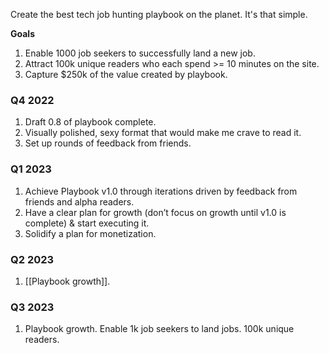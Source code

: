 Create the best tech job hunting playbook on the planet. It's that simple.

**Goals**
1. Enable 1000 job seekers to successfully land a new job.
2. Attract 100k unique readers who each spend  >= 10 minutes on the site.
3. Capture $250k of the value created by playbook.

### Q4 2022
1. Draft 0.8 of playbook complete.
2. Visually polished, sexy format that would make me crave to read it.
3. Set up rounds of feedback from friends.

### Q1 2023
1. Achieve Playbook v1.0 through iterations driven by feedback from friends and alpha readers.
2. Have a clear plan for growth (don’t focus on growth until v1.0 is complete) & start executing it.
3. Solidify a plan for monetization.

### Q2 2023
1. [[Playbook growth]].

### Q3 2023
1. Playbook growth. Enable 1k job seekers to land jobs. 100k unique readers.